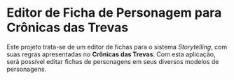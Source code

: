 <h1>Editor de Ficha de Personagem para Crônicas das Trevas</h2>
<p>Este projeto trata-se de um editor de fichas para o sistema <i>Storytelling</i>, com suas regras apresentadas no <b>Crônicas das Trevas</b>. Com esta aplicação, será possível editar fichas de personagens em seus diversos modelos de personagens.</p>